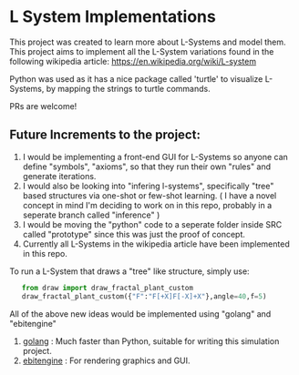 # L System Implementations 

This project was created to learn more about L-Systems and model them. 
This project aims to implement all the L-System variations found in the following wikipedia article: https://en.wikipedia.org/wiki/L-system

Python was used as it has a nice package called 'turtle' to visualize L-Systems, by mapping the strings to turtle commands. 

PRs are welcome!

## Future Increments to the project: 

1. I would be implementing a front-end GUI for L-Systems so anyone can define "symbols", "axioms", so that they run their own "rules" and generate iterations.
2. I would also be looking into "infering l-systems", specifically "tree" based structures via one-shot or few-shot learning. ( I have a novel concept in mind I'm deciding to work on in this repo, probably in a seperate branch called "inference" )
3. I would be moving the "python" code to a seperate folder inside SRC called "prototype" since this was just the proof of concept.
4. Currently all L-Systems in the wikipedia article have been implemented in this repo.

To run a L-System that draws a "tree" like structure, simply use: 
```python
   from draw import draw_fractal_plant_custom
   draw_fractal_plant_custom({"F":"F[+X]F[-X]+X"},angle=40,f=5) 
```

All of the above new ideas would be implemented using "golang" and "ebitengine" 

1. [golang](https://go.dev/)             : Much faster than Python, suitable for writing this simulation project.
2. [ebitengine](https://ebitengine.org/) : For rendering graphics and GUI. 
